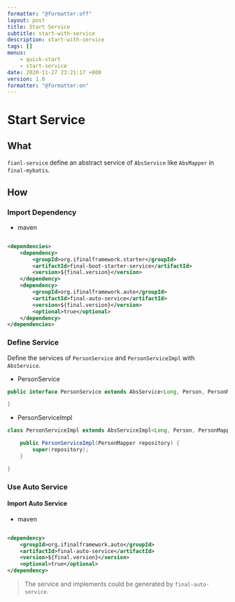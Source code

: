 ```yaml
---
formatter: "@formatter:off"
layout: post 
title: Start Service
subtitle: start-with-service 
description: start-with-service 
tags: []
menus:
    - quick-start
    - start-service 
date: 2020-11-27 23:21:17 +800 
version: 1.0
formatter: "@formatter:on"
---
```


# Start Service

## What

`fianl-service` define an abstract service of `AbsService` like `AbsMapper` in `final-mybatis`.

## How

### Import Dependency

* maven

```xml

<dependencies>
    <dependency>
        <groupId>org.ifinalframework.starter</groupId>
        <artifactId>final-boot-starter-service</artifactId>
        <version>${final.version}</version>
    </dependency>
    <dependency>
        <groupId>org.ifinalframework.auto</groupId>
        <artifactId>final-auto-service</artifactId>
        <version>${final.version}</version>
        <optional>true</optional>
    </dependency>
</dependencies>
```

### Define Service

Define the services of `PersonService` and `PersonServiceImpl` with `AbsService`.

* PersonService

```java
public interface PersonService extends AbsService<Long, Person, PersonMapper> {

}
```

* PersonServiceImpl

```java
class PersonServiceImpl extends AbsServiceImpl<Long, Person, PersonMapper> implements PersonService {

    public PersonServiceImpl(PersonMapper repository) {
        super(repository);
    }

}
```

### Use Auto Service

#### Import Auto Service

* maven

```xml

<dependency>
    <groupId>org.ifinalframework.auto</groupId>
    <artifactId>final-auto-service</artifactId>
    <version>${final.version}</version>
    <optional>true</optional>
</dependency>
```

> The service and implements could be generated by `final-auto-service`.